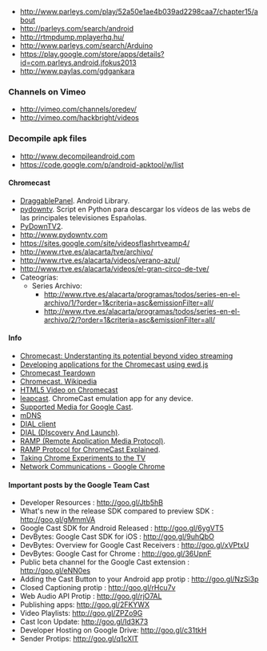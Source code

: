 * http://www.parleys.com/play/52a50e1ae4b039ad2298caa7/chapter15/about
* http://parleys.com/search/android
* http://rtmpdump.mplayerhq.hu/
* http://www.parleys.com/search/Arduino
* https://play.google.com/store/apps/details?id=com.parleys.android.jfokus2013
* http://www.paylas.com/gdgankara

### Channels on Vimeo
* http://vimeo.com/channels/oredev/
* http://vimeo.com/hackbright/videos

### Decompile apk files
* http://www.decompileandroid.com
* https://code.google.com/p/android-apktool/w/list

#### Chromecast
* [DraggablePanel](https://github.com/pedrovgs/DraggablePanel). Android Library.
* [pydowntv](https://code.google.com/p/pydowntv/). 
Script en Python para descargar los vídeos de las webs de las principales televisiones Españolas.
* [PyDownTV2](https://github.com/aabilio/PyDownTV2).
* http://www.pydowntv.com
* https://sites.google.com/site/videosflashrtveamp4/
* http://www.rtve.es/alacarta/tve/archivo/
* http://www.rtve.es/alacarta/videos/verano-azul/
* http://www.rtve.es/alacarta/videos/el-gran-circo-de-tve/
* Cateogrías:
  * Series Archivo: 
    * http://www.rtve.es/alacarta/programas/todos/series-en-el-archivo/1/?order=1&criteria=asc&emissionFilter=all/
    * http://www.rtve.es/alacarta/programas/todos/series-en-el-archivo/2/?order=1&criteria=asc&emissionFilter=all/

#### Info 

* [Chromecast: Understanting its potential beyond video streaming](http://robtweed.wordpress.com/2014/04/05/chromecast-understanding-its-potential/)
* [Developing applications for the Chromecast using ewd.js](http://robtweed.wordpress.com/2014/04/07/developing-applications-for-the-chromecast-using-ewd-js/)
* [Chromecast Teardown](http://www.ifixit.com/Teardown/Chromecast+Teardown/16069)
* [Chromecast. Wikipedia](http://en.wikipedia.org/wiki/Chromecast)
* [HTML5 Video on Chromecast](http://www.slideshare.net/KatsumiOny/html5-video-on-chromecast?qid=5f4e320a-b4ba-4e7f-a7e6-011dd598307a&v=default&b=&from_search=2)
* [leapcast](https://github.com/dz0ny/leapcast). ChromeCast emulation app for any device.
* [Supported Media for Google Cast](https://developers.google.com/cast/docs/media).
* [mDNS](http://en.wikipedia.org/wiki/Multicast_DNS)
* [DIAL client](https://github.com/entertailion/DIAL)
* [DIAL (DIscovery And Launch)](http://www.dial-multiscreen.org).
* [RAMP (Remote Application Media Protocol)](https://github.com/dz0ny/leapcast/wiki/RAMP-protocol).
* [RAMP Protocol for ChromeCast Explained](https://plus.google.com/+LeonNicholls/posts/b3wCmToPehK).
* [Taking Chrome Experiments to the TV](http://googledevelopers.blogspot.com.es/2014/03/taking-chrome-experiments-to-tv.html)
* [Network Communications - Google Chrome](https://developer.chrome.com/apps/app_network)

#### Important posts by the Google Team Cast
* Developer Resources : http://goo.gl/Jtb5hB
* What's new in the release SDK compared to preview SDK : http://goo.gl/gMmmVA
* Google Cast SDK for Android Released : http://goo.gl/6ygVT5
* DevBytes: Google Cast SDK for iOS : http://goo.gl/9uhQbO
* DevBytes: Overview for Google Cast Receivers : http://goo.gl/xVPtxU
* DevBytes: Google Cast for Chrome : http://goo.gl/36UpnF
* Public beta channel for the Google Cast extension : http://goo.gl/eNN0es
* Adding the Cast Button to your Android app protip : http://goo.gl/NzSi3p
* Closed Captioning protip : http://goo.gl/rHcu7v
* Web Audio API Protip : http://goo.gl/rjO7AL
* Publishing apps: http://goo.gl/2FKYWX
* Video Playlists: http://goo.gl/ZPZo9G
* Cast Icon Update: http://goo.gl/Id3K73
* Developer Hosting on Google Drive: http://goo.gl/c31tkH
* Sender Protips: http://goo.gl/q1cXlT﻿
